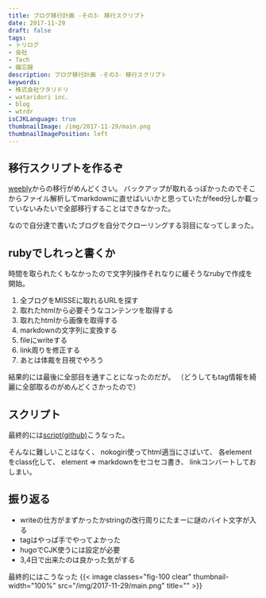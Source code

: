 ```yaml
---
title: ブログ移行計画 -その3- 移行スクリプト
date: 2017-11-29
draft: false
tags:
- トリログ
- 会社
- Tech
- 備忘録
description: ブログ移行計画 -その3- 移行スクリプト
keywords:
- 株式会社ワタリドリ
- wataridori inc.
- blog
- wtrdr
isCJKLanguage: true
thumbnailImage: /img/2017-11-29/main.png
thumbnailImagePosition: left
---
```

## 移行スクリプトを作るぞ
[weebly](https://wataridori.weebly.com/)からの移行がめんどくさい。
バックアップが取れるっぽかったのでそこからファイル解析してmarkdownに直せばいいかと思っていたがfeed分しか載っていないみたいで全部移行することはできなかった。

なので自分達で書いたブログを自分でクローリングする羽目になってしまった。


## rubyでしれっと書くか
時間を取られたくもなかったので文字列操作それなりに緩そうなrubyで作成を開始。

1. 全ブログをMISSEに取れるURLを探す
1. 取れたhtmlから必要そうなコンテンツを取得する
1. 取れたhtmlから画像を取得する
1. markdownの文字列に変換する
1. fileにwriteする
1. link周りを修正する
1. あとは体裁を目視でやろう

結果的には最後に全部目を通すことになったのだが。
（どうしてもtag情報を綺麗に全部取るのがめんどくさかったので）

## スクリプト
最終的には[script(github)](https://github.com/wtrdr/blog/tree/master/bin)こうなった。

そんなに難しいことはなく、
nokogiri使ってhtml適当にさばいて、
各elementをclass化して、
element => markdownをセコセコ書き、
linkコンバートしておしまい。

## 振り返る

- writeの仕方がまずかったかstringの改行周りにたまーに謎のバイト文字が入る
- tagはやっぱ手でやってよかった
- hugoでCJK使うには設定が必要
- 3,4日で出来たのは良かった気がする

最終的にはこうなった
{{< image classes="fig-100 clear" thumbnail-width="100%" src="/img/2017-11-29/main.png" title="" >}}


